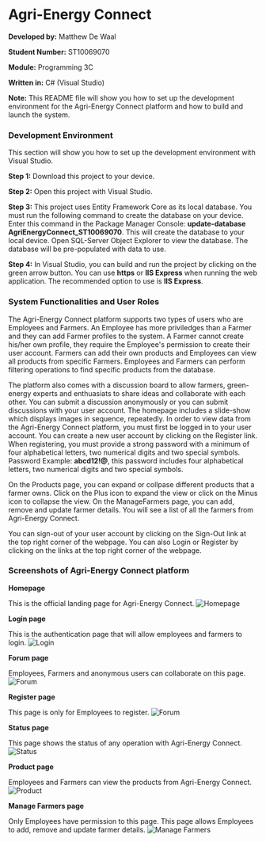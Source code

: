 # Agri-Energy Connect
**Developed by:** Matthew De Waal

**Student Number:** ST10069070

**Module:** Programming 3C

**Written in:** C# (Visual Studio)

**Note:** This README file will show you how to set up the development environment for the Agri-Energy Connect platform and how to build and launch the system.

### Development Environment
This section will show you how to set up the development environment with Visual Studio.

**Step 1:** Download this project to your device.

**Step 2:** Open this project with Visual Studio.

**Step 3:** This project uses Entity Framework Core as its local database. You must run the following command to create the database on your device. Enter this command in the Package Manager Console: **update-database AgriEnergyConnect_ST10069070**. This will create the database to your local device. Open SQL-Server Object Explorer to view the database. The database will be pre-populated with data to use.

**Step 4:** In Visual Studio, you can build and run the project by clicking on the green arrow button. You can use **https** or **IIS Express** when running the web application. The recommended option to use is **IIS Express**.

### System Functionalities and User Roles
The Agri-Energy Connect platform supports two types of users who are Employees and Farmers. An Employee has more priviledges than a Farmer and they can add Farmer profiles to the system. A Farmer cannot create his/her own profile, they require the Employee's permission to create their user account. Farmers can add their own products and Employees can view all products from specific Farmers. Employees and Farmers can perform filtering operations to find specific products from the database.

The platform also comes with a discussion board to allow farmers, green-energy experts and enthuasiats to share ideas and collaborate with each other. You can submit a discussion anonymously or you can submit discussions with your user account. The homepage includes a slide-show which displays images in sequence, repeatedly. In order to view data from the Agri-Energy Connect platform, you must first be logged in to your user account. You can create a new user account by clicking on the Register link. When registering, you must provide a strong password with a minimum of four alphabetical letters, two numerical digits and two special symbols. Password Example: **abcd12!@**, this password includes four alphabetical letters, two numerical digits and two special symbols.

On the Products page, you can expand or collpase different products that a farmer owns. Click on the Plus icon to expand the view or click on the Minus icon to collapse the view. On the ManageFarmers page, you can add, remove and update farmer details. You will see a list of all the farmers from Agri-Energy Connect.

You can sign-out of your user account by clicking on the Sign-Out link at the top right corner of the webpage. You can also Login or Register by clicking on the links at the top right corner of the webpage.

### Screenshots of Agri-Energy Connect platform
**Homepage**

This is the official landing page for Agri-Energy Connect.
![Homepage](readme_img/screenshot-1.png)

**Login page**

This is the authentication page that will allow employees and farmers to login.
![Login](readme_img/screenshot-2.png)

**Forum page**

Employees, Farmers and anonymous users can collaborate on this page.
![Forum](readme_img/screenshot-3.png)

**Register page**

This page is only for Employees to register.
![Forum](readme_img/screenshot-4.png)

**Status page**

This page shows the status of any operation with Agri-Energy Connect.
![Status](readme_img/screenshot-5.png)

**Product page**

Employees and Farmers can view the products from Agri-Energy Connect.
![Product](readme_img/screenshot-6.png)

**Manage Farmers page**

Only Employees have permission to this page. This page allows Employees to add, remove and update farmer details.
![Manage Farmers](readme_img/screenshot-7.png)
